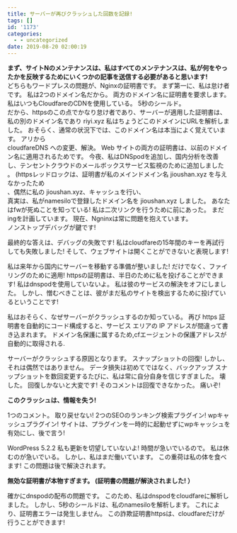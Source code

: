 ```yaml
---
title: サーバーが再びクラッシュした回数を記録!
tags: []
id: '1173'
categories:
  - - uncategorized
date: 2019-08-20 02:00:19
---
```


**まず、サイトNのメンテナンスは、私はすべてのメンテナンスは、私が何をやったかを反映するためにいくつかの記事を送信する必要があると思います!**  
どちらもワードプレスの問題が、Nginxの証明書です。 まず第一に、私は怠け者です。 私は2つのドメイン名だから。 両方のドメイン名に証明書を要求します。 私はいつもCloudfareのCDNを使用している。 5秒のシールド。  
だから、httpsのこの点でかなり怠け者であり、サーバーが適用した証明書は、私の別のドメイン名であり riyi.xyz 私はちょうどこのドメインにURLを解析しました。 おそらく、通常の状況下では、このドメイン名は本当によく覚えています。 アリから  
cloudfareDNS への変更、解決。 Web サイトの両方の証明書は、以前のドメイン名に適用されるためです。 今夜、私はDNSpodを追加し、国内分析を改善し、テンセントクラウドのメールボックスサービス監視のために追加しました  
。 (httpsレッドロックは、証明書が私のメインドメイン名 jioushan.xyz を与えなかったため  
、偶然に私の jioushan.xyz、キャッシュを行い、  
真実は、私がnamesiloで登録したドメイン名を jioushan.xyz しました。 あなたはfwが死ぬことを知っている! 私は二次リンクを行うために前にあった。 まだingを計画しています。 現在、Ngninxは常に問題を抱えています。  
ノンストップデバッグが鍵です!

最終的な答えは、デバッグの失敗です! 私はcloudfareの15年間のキーを再試行しても失敗しました! そして、ウェブサイトは開くことができないと表現します!

私は来年から国内にサーバーを移動する準備が整いました! だけでなく、ファイリングのために適用! httpsの証明書は、半日のために私を投げることができます! 私はdnspodを使用していないよ。 私は彼のサービスの解決をオフにしました。 しかし、憎むべきことは、彼がまだ私のサイトを検出するために投げているということです!

私はおそらく、なぜサーバーがクラッシュするのか知っている。 再び https 証明書を自動的にコード構成すると、サービス エリアの IP アドレスが間違って書き込まれます。 ドメイン名保護に属するため,cfエージェントの保護アドレスが自動的に取得される.

サーバーがクラッシュする原因となります。 スナップショットの回復! しかし、それは偶然ではありません。 データ損失は初めてではなく、バックアップ スナップショットを数回変更するたびに、私は常に自分自身を信じすぎました。 壊した。 回復しかないと大変です! そのコメントは回復できなかった。 痛いぞ!

**このクラッシュは、情報を失う!**

1つのコメント。 取り戻せない! 2つのSEOのランキング検索プラグイン! wpキャッシュプラグイン! サイトは、プラグインを一時的に起動せずにwpキャッシュを有効にし、後で言う!

WordPress 5.2.2 私も更新を切望していないよ! 時間が急いでいるので。 私は休むのが急いでいる。 しかし、私はまだ働いています。 この重荷は私の体を食べます! この問題は後で解決されます。

**無効な証明書が本物すぎます。 (証明書の問題が解決されました! ）**

確かにdnspodの配布の問題です。 このため、私はdnspodをcloudfareに解析しました。 しかし、5秒のシールドは、私のnamesiloを解析します。 これにより、証明書エラーは発生しません。 この詐欺証明書httpsは、cloudfareだけが行うことができます!